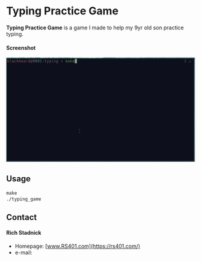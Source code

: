 Typing Practice Game
======
**Typing Practice Game** is a game I made to help my 9yr old son practice typing.

#### Screenshot
![Screenshot](https://raw.githubusercontent.com/BlackbeardEC/Typing_Practice_Game/master/out.gif "screenshot")

## Usage
``` git clone git@github.com:BlackbeardEC/Typing_Practice_Game.git
make
./typing_game
```


## Contact
#### Rich Stadnick
* Homepage: [www.RS401.com](https://rs401.com/)
* e-mail:
<!-- * Twitter: [@twitterhandle](https://twitter.com/twitterhandle "twitterhandle on twitter") -->

<!-- [![Flattr this git repo](http://api.flattr.com/button/flattr-badge-large.png)](https://flattr.com/submit/auto?user_id=username&url=https://github.com/username/sw-name&title=sw-name&language=&tags=github&category=software) -->

